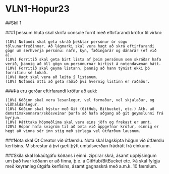# VLN1-Hopur23
 	
##Skil 1

###Í þessum hluta skal skrifa console forrit með eftirfarandi kröfur til virkni:

    (10%) Notandi skal geta skráð þekktar persónur úr sögu tölvunarfræðinnar. Að lágmarki skal vera hægt að skrá eftirfarandi gögn um sérhverja persónu: nafn, kyn, fæðingarár og dánarár (ef við á).
    (10%) Forritið skal geta birt lista af þeim persónum sem skráðar hafa verið, þannig að öll gögn um persónurnar birtist á notendavænan hátt.
    (10%) Forritið skal geyma listann, þannig að hann týnist ekki þó forritinu sé lokað.
    (10%) Hægt skal vera að leita í listanum.
    (10%) Notandi ætti að geta ráðið því hvernig listinn er raðaður.

###Þá eru gerðar eftirfarandi kröfur að auki:

    (10%) Kóðinn skal vera lesanlegur, vel formaður, vel skjalaður, og viðhaldanlegur.
    (10%) Kóðinn skal hýstur með Git (GitHub, Bitbucket, etc.) Ath. að dæmatímakennarar/skósveinar þurfa að hafa aðgang að git geymslunni frá byrjun.
    (10%) Þátttaka hópmeðlima skal vera eins jöfn og frekast er unnt.
    (20%) Hópar hafa svigrúm til að bæta við uppgefnar kröfur, einnig er hægt að vinna sér inn stig með sérlega vel útfærðum lausnum.

###Nota skal Qt Creator við útfærslu. Nota skal lagskipta högun við útfærslu kerfisins. Misbrestur á því gæti þýtt umtalsverðan frádrátt frá einkunn.

###Skila skal lokaútgáfu kóðans í einni .zip/.rar skrá, ásamt upplýsingum um það hvar kóðann er að finna, þ.e. á GitHub/BitBucket etc. Þá skal fylgja með keyranleg útgáfa kerfisins, ásamt gagnaskrá með a.m.k. 10 færslum.
